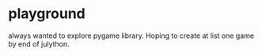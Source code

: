 playground
==========

always wanted to explore pygame library. Hoping to create at list one game by end of julython.
